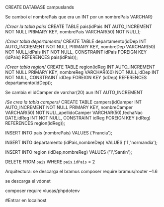 CREATE DATABASE campuslands

Se camboi el nombrePais que era un INT por un nombrePais VARCHAR}

/*Crear la tabla pais*/
CREATE TABLE pais(idPais INT AUTO_INCREMENT NOT NULL PRIMARY KEY, nombrePais VARCHAR(50) NOT NULL);

/*Crear tabla depertamento*/
CREATE TABLE departamento(idDep INT AUTO_INCREMENT NOT NULL PRIMARY KEY, nombreDep VARCHAR(50) NOT NULL,idPais INT NOT NULL, CONSTRAINT idPais FOREIGN KEY (idPais) REFERENCES pais(idPais));

/*Crear tabla region*/
CREATE TABLE region(idReg INT AUTO_INCREMENT NOT NULL PRIMARY KEY, nombreReg VARCHAR(60) NOT NULL,idDep INT NOT NULL, CONSTRAINT idDep FOREIGN
 KEY (idDep) REFERENCES departamento(idDep));

Se cambia el idCamper de varchar(20)
aun INT AUTO_INCREMENT


/*Se crea la tabla campers*/
CREATE TABLE campers(idCamper INT AUTO_INCREMENT NOT NULL PRIMARY KEY, nombreCamper VARCHAR(50) NOT NULL,apellidoCamper VARCHAR(50),fechaNac DATE,idReg INT NOT NULL, CONSTRAINT idReg FOREIGN KEY (idReg) REFERENCES region(idReg));


INSERT INTO pais (nombrePais)
VALUES ('Francia');

INSERT INTO departamento (idPais,nombreDep) VALUES ('1','normandia');


INSERT INTO region (idDep,nombreReg) VALUES ('1','Santin');


DELETE FROM `pais` WHERE `pais`.`idPais` = 2




Arquitectura:
se descarga el bramus
composer require bramus/router ~1.6

se descarga el vdonet

composer require vlucas/phpdotenv


#Entrar en localhost